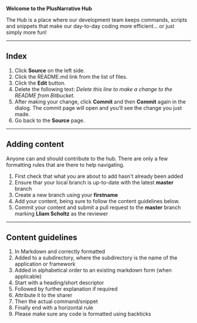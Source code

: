 **Welcome to the PlusNarrative Hub**

The Hub is a place where our development team keeps commands, scripts and snippets that make our day-to-day coding more efficient... or just simply more fun!

---

## Index

1. Click **Source** on the left side.
2. Click the README.md link from the list of files.
3. Click the **Edit** button.
4. Delete the following text: *Delete this line to make a change to the README from Bitbucket.*
5. After making your change, click **Commit** and then **Commit** again in the dialog. The commit page will open and you’ll see the change you just made.
6. Go back to the **Source** page.

---

## Adding content

Anyone can and should contribute to the hub. There are only a few formatting rules that are there to help navigating. 

1. First check that what you are about to add hasn't already been added
2. Ensure thar your local branch is up-to-date with the latest **master** branch
3. Create a new branch using your **firstname**
4. Add your content, being sure to follow the content guidelines below.
5. Commit your content and submit a pull request to the **master** branch marking **Lliam Scholtz** as the reviewer

---

## Content guidelines

1. In Markdown and correctly formatted
2. Added to a subdirectory, where the subdirectory is the name of the application or framework
3. Added in alphabetical order to an existing markdown form (when applicable)
4. Start with a heading/short descriptor
5. Followed by further explanation if required
6. Attribute it to the sharer
7. Then the actual command/snippet
8. Finally end with a horizontal rule
9. Please make sure any code is formatted using backticks